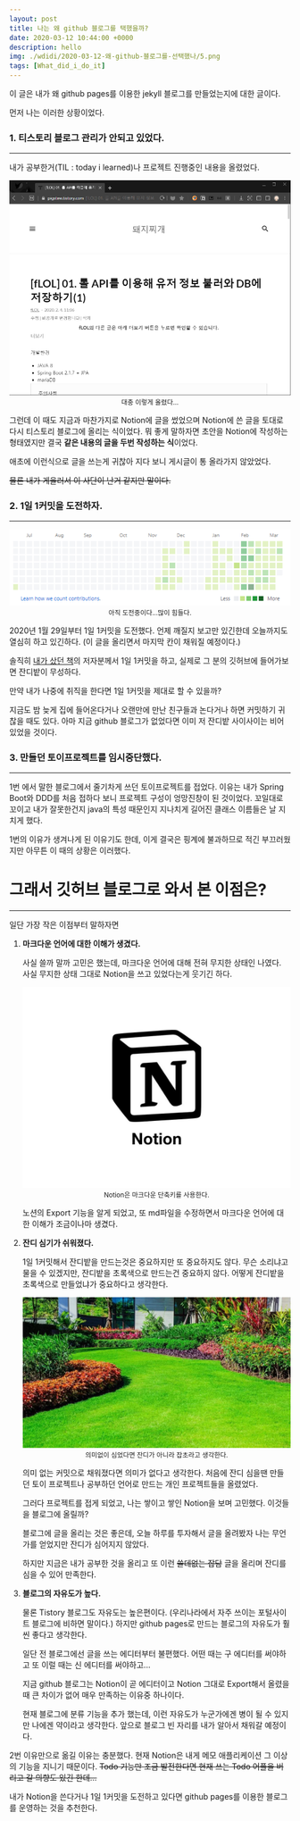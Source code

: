 ```yaml
---
layout: post
title: 나는 왜 github 블로그를 택했을까?
date: 2020-03-12 10:44:00 +0000
description: hello
img: ./wdidi/2020-03-12-왜-github-블로그를-선택했나/5.png
tags: [What_did_i_do_it]
---
```


이 글은 내가 왜 github pages를 이용한 jekyll 블로그를 만들었는지에 대한 글이다.

먼저 나는 이러한 상황이었다.

### 1. 티스토리 블로그 관리가 안되고 있었다.

---

내가 공부한거(TIL : today i learned)나 프로젝트 진행중인 내용을 올렸었다.

<center><img src="/assets/img/wdidi/2020-03-12-왜-github-블로그를-선택했나/1.png"></center>
<center><small>대충 이렇게 올렸다...</small></center>



그런데 이 때도 지금과 마찬가지로 Notion에 글을 썼었으며 Notion에 쓴 글을 토대로 다시 티스토리 블로그에 올리는 식이었다. 뭐 좋게 말하자면 초안을 Notion에 작성하는 형태였지만 결국 **같은 내용의 글을 두번 작성하는 식**이었다.

애초에 이런식으로 글을 쓰는게 귀찮아 지다 보니 게시글이 통 올라가지 않았었다.

~~물론 내가 게을러서 이 사단이 난거 같지만 말이다.~~

### 2. 1일 1커밋을 도전하자.

---

<center><img src="/assets/img/wdidi/2020-03-12-왜-github-블로그를-선택했나/2.png"></center>
<center><small>아직 도전중이다...많이 힘들다.</small></center>

2020년 1월 29일부터 1일 1커밋을 도전했다. 언제 깨질지 보고만 있긴한데 오늘까지도 열심히 하고 있긴하다. (이 글을 올리면서 마지막 칸이 채워질 예정이다.)

솔직히 [내가 샀던 책](https://jojoldu.tistory.com/463)의 저자분께서 1일 1커밋을 하고, 실제로 그 분의 깃허브에 들어가보면 잔디밭이 무성하다. 

만약 내가 나중에 취직을 한다면 1일 1커밋을 제대로 할 수 있을까? 

지금도 밤 늦게 집에 들어온다거나 오랜만에 만난 친구들과 논다거나 하면 커밋하기 귀찮을 때도 있다. 아마 지금 github 블로그가 없었다면 이미 저 잔디밭 사이사이는 비어있었을 것이다.

### 3. 만들던 토이프로젝트를 임시중단했다.

---

1번 에서 말한 블로그에서 줄기차게 쓰던 토이프로젝트를 접었다. 이유는 내가 Spring Boot와 DDD를 처음 접하다 보니 프로젝트 구성이 엉망진창이 된 것이었다. 꼬일대로 꼬이고 내가 잘못한건지 java의 특성 때문인지 지나치게 길어진 클래스 이름들은 날 지치게 했다.

1번의 이유가 생겨나게 된 이유기도 한데, 이게 결국은 핑계에 불과하므로 적긴 부끄러웠지만 아무튼 이 때의 상황은 이러했다.

# 그래서 깃허브 블로그로 와서 본 이점은?

---

일단 가장 작은 이점부터 말하자면

1. **마크다운 언어에 대한 이해가 생겼다.**

    사실 쓸까 말까 고민은 했는데, 마크다운 언어에 대해 전혀 무지한 상태인 나였다. 사실 무지한 상태 그대로 Notion을 쓰고 있었다는게 웃기긴 하다.

    <center><img src="/assets/img/wdidi/2020-03-12-왜-github-블로그를-선택했나/3.png"></center>
    <center><small>Notion은 마크다운 단축키를 사용한다.</small></center>

    노션의 Export 기능을 알게 되었고, 또 md파일을 수정하면서 마크다운 언어에 대한 이해가 조금이나마 생겼다. 

2. **잔디 심기가 쉬워졌다.**

    1일 1커밋해서 잔디밭을 만드는것은 중요하지만 또 중요하지도 않다. 무슨 소리냐고 물을 수 있겠지만, 잔디밭을 초록색으로 만드는건 중요하지 않다. 어떻게 잔디밭을 초록색으로 만들었냐가 중요하다고 생각한다.

    <center><img src="/assets/img/wdidi/2020-03-12-왜-github-블로그를-선택했나/4.png"></center>
    <center><small>의미없이 심었다면 잔디가 아니라 잡초라고 생각한다.</small></center>

    의미 없는 커밋으로 채워졌다면 의미가 없다고 생각한다. 처음에 잔디 심을땐 만들던 토이 프로젝트나 공부하던 언어로 만드는 개인 프로젝트들을 올렸었다. 

    그러다 프로젝트를 접게 되었고, 나는 쌓이고 쌓인 Notion을 보며 고민했다. 이것들을 블로그에 올릴까?

    블로그에 글을 올리는 것은 좋은데, 오늘 하루를 투자해서 글을 올려봤자 나는 무언가를 얻었지만 잔디가 심어지지 않았다.

    하지만 지금은 내가 공부한 것을 올리고 또 이런 ~~쓸데없는 잡담~~ 글을 올리며 잔디를 심을 수 있어  만족한다.

3. **블로그의 자유도가 높다.**

    물론 Tistory 블로그도 자유도는 높은편이다. (우리나라에서 자주 쓰이는 포털사이트 블로그에 비하면 말이다.) 하지만 github pages로 만드는 블로그의 자유도가 훨씬 좋다고 생각한다.

    일단 전 블로그에선 글을 쓰는 에디터부터 불편했다. 어떤 때는 구 에디터를 써야하고 또 이럴 때는 신 에디터를 써야하고...

    지금 github 블로그는 Notion이 곧 에디터이고 Notion 그대로 Export해서 올렸을 때 큰 차이가 없어 매우 만족하는 이유중 하나이다.

    현재 블로그에 분류 기능을 추가 했는데, 이런 자유도가 누군가에겐 병이 될 수 있지만 나에겐 약이라고 생각한다. 앞으로 블로그 빈 자리를 내가 알아서 채워갈 예정이다.

2번 이유만으로 옮길 이유는 충분했다. 현재 Notion은 내게 메모 애플리케이션 그 이상의 기능을 지니기 때문이다. ~~Todo 기능만 조금 발전한다면 현재 쓰는 Todo 어플을 버리고 갈 의향도 있긴 한데...~~

내가 Notion을 쓴다거나 1일 1커밋을 도전하고 있다면 github pages를 이용한 블로그를 운영하는 것을 추천한다.